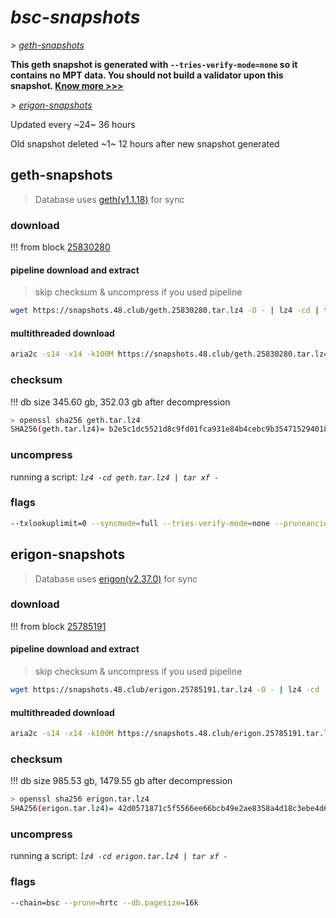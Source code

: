 # *bsc-snapshots*


*\> [geth-snapshots](#geth-snapshots)*

**This geth snapshot is generated with `--tries-verify-mode=none` so it contains no MPT data. You should not build a validator upon this snapshot. [Know more >>>](https://github.com/bnb-chain/bsc/pull/926)**

*\> [erigon-snapshots](#erigon-snapshots)*

Updated every ~24~ 36 hours

Old snapshot deleted ~1~ 12 hours after new snapshot generated

## geth-snapshots


> Database uses [geth(v1.1.18)](https://github.com/bnb-chain/bsc/releases/tag/v1.1.18) for sync


### download

<!-- begin_geth -->

!!! from block [25830280](https://bscscan.com/block/25830280)

#### pipeline download and extract
> skip checksum & uncompress if you used pipeline
```bash
wget https://snapshots.48.club/geth.25830280.tar.lz4 -O - | lz4 -cd | tar xf -
```

#### multithreaded download

```bash
aria2c -s14 -x14 -k100M https://snapshots.48.club/geth.25830280.tar.lz4 -o geth.tar.lz4
```


### checksum

!!! db size 345.60 gb, 352.03 gb after decompression
```bash
> openssl sha256 geth.tar.lz4
SHA256(geth.tar.lz4)= b2e5c1dc5521d8c9fd01fca931e84b4cebc9b354715294018b420c0fc49eb512
```

<!-- end_geth -->

### uncompress


running a script: _`lz4 -cd geth.tar.lz4 | tar xf -`_


### flags


```bash
--txlookuplimit=0 --syncmode=full --tries-verify-mode=none --pruneancient=true --diffblock=5000
```


## erigon-snapshots


> Database uses [erigon(v2.37.0)](https://github.com/ledgerwatch/erigon/releases/tag/v2.37.0) for sync


### download

<!-- begin_erigon -->

!!! from block [25785191](https://bscscan.com/block/25785191)

#### pipeline download and extract
> skip checksum & uncompress if you used pipeline
```bash
wget https://snapshots.48.club/erigon.25785191.tar.lz4 -O - | lz4 -cd | tar xf -
```

#### multithreaded download

```bash
aria2c -s14 -x14 -k100M https://snapshots.48.club/erigon.25785191.tar.lz4 -o erigon.tar.lz4
```


### checksum

!!! db size 985.53 gb, 1479.55 gb after decompression
```bash
> openssl sha256 erigon.tar.lz4
SHA256(erigon.tar.lz4)= 42d0571871c5f5566ee66bcb49e2ae8358a4d18c3ebe4d6037c826f4a91d4357
```

<!-- end_erigon -->


### uncompress


running a script: _`lz4 -cd erigon.tar.lz4 | tar xf -`_


### flags


```bash
--chain=bsc --prune=hrtc --db.pagesize=16k
```
